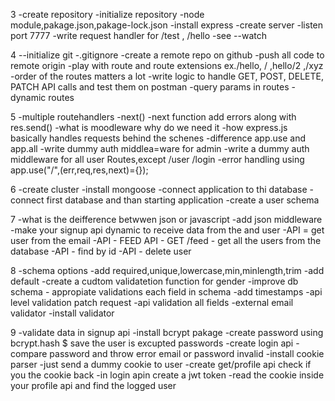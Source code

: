 3
-create repository
-initialize repository
-node module,pakage.json,pakage-lock.json
-install express
-create server
-listen port 7777
-write request handler for /test , /hello
-see --watch

4
--initialize git
-.gitignore
-create a remote repo on github
-push all code to remote origin
-play with route and route extensions ex./hello, / ,hello/2 ,/xyz
-order of the routes matters a lot
-write logic to handle GET, POST, DELETE, PATCH API calls and test them on postman
-query params in routes
-dynamic routes

5
-multiple routehandlers
-next()
-next function add errors along with res.send()
-what is moodleware why do we need it
-how express.js basically handles requests behind the schenes
-difference app.use and app.all
-write dummy auth middlea=ware for admin
-write a dummy auth middleware for all user Routes,except /user /login
-error handling using app.use("/",(err,req,res,next)={});

6
-create cluster
-install mongoose
-connect application to thi database
-connect first database and than starting application
-create a user schema

7
-what is the deifference betwwen json or javascript
-add json middleware
-make your signup api dynamic to receive data from the  and user
-API = get user from the email
-API - FEED API - GET /feed - get all the users from the database
-API - find by id 
-API - delete user

8
-schema options
-add required,unique,lowercase,min,minlength,trim
-add default
-create a cudtom validatetion function for gender
-improve db schema - appropiate validations each field in schema
-add timestamps
-api level validation patch request
-api validation all fields
-external email validator
-install validator

9
-validate data in signup api
-install bcrypt pakage
-create password using bcrypt.hash $ save the user is excupted passwords
-create login api
-compare password and throw error email or password invalid
-install cookie parser
-just send a dummy cookie to user
-create get/profile api check if you the cookie back
-in login apin create a jwt token 
-read the cookie inside your profile api and find the logged user